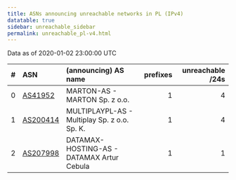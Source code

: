 ```yaml
---
title: ASNs announcing unreachable networks in PL (IPv4)
datatable: true
sidebar: unreachable_sidebar
permalink: unreachable_pl-v4.html
---
```


Data as of 2020-01-02 23:00:00 UTC


<div class="datatable-begin"></div>

|   # | ASN                                      | (announcing) AS name                         |   prefixes |   unreachable /24s |
|----:|:-----------------------------------------|:---------------------------------------------|-----------:|-------------------:|
|   0 | [AS41952](unreachable_AS41952-v4.html)   | MARTON-AS - MARTON Sp. z o.o.                |          1 |                  4 |
|   1 | [AS200414](unreachable_AS200414-v4.html) | MULTIPLAYPL-AS - Multiplay Sp. z o.o. Sp. K. |          1 |                  4 |
|   2 | [AS207998](unreachable_AS207998-v4.html) | DATAMAX-HOSTING-AS - DATAMAX Artur Cebula    |          1 |                  1 |

<div class="datatable-end"></div>
